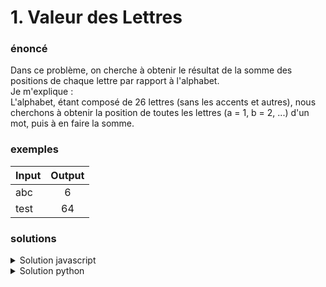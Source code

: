 # 1. Valeur des Lettres

### énoncé

Dans ce problème, on cherche à obtenir le résultat de la somme des positions de chaque lettre par rapport à l'alphabet. <br>
Je m'explique : <br>
L'alphabet, étant composé de 26 lettres (sans les accents et autres), nous cherchons à obtenir la position de toutes les lettres (a = 1, b = 2, ...) d'un mot, puis à en faire la somme.

### exemples

| Input   |      Output    |
|----------|:-------------:|
| abc |  6 |
| test |    64   |

### solutions

<details>
<summary>Solution javascript</summary>
	
```javascript
const input = "abc"; // input

let result = 0;

for (let i = 0; i < input.length; i++) {
	result += input.charCodeAt(i) - 96; // a = 97
}

console.log(result); // output
```

</details>

<details>
<summary>Solution python</summary>
	
```python
input = "abc"; # input

result = 0;

for i in range(0, len(input)):
	result += ord(input[i]) - 96; # a = 97

print(result); # output
```

</details>
